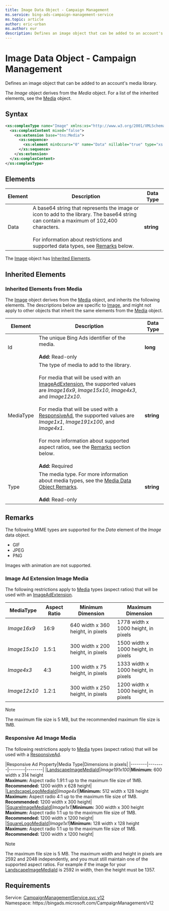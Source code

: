 ```yaml
---
title: Image Data Object - Campaign Management
ms.service: bing-ads-campaign-management-service
ms.topic: article
author: eric-urban
ms.author: eur
description: Defines an image object that can be added to an account's media library.
---
```

# Image Data Object - Campaign Management
Defines an image object that can be added to an account's media library.

The *Image* object derives from the *Media* object. For a list of the inherited elements, see the [Media](media.md) object.

## Syntax
```xml
<xs:complexType name="Image" xmlns:xs="http://www.w3.org/2001/XMLSchema">
  <xs:complexContent mixed="false">
    <xs:extension base="tns:Media">
      <xs:sequence>
        <xs:element minOccurs="0" name="Data" nillable="true" type="xs:string" />
      </xs:sequence>
    </xs:extension>
  </xs:complexContent>
</xs:complexType>
```

## <a name="elements"></a>Elements

|Element|Description|Data Type|
|-----------|---------------|-------------|
|<a name="data"></a>Data|A base64 string that represents the image or icon to add to the library. The base64 string can contain a maximum of 102,400 characters.<br/><br/>For information about restrictions and supported data types, see [Remarks](#remarks) below.|**string**|

The [Image](image.md) object has [Inherited Elements](#inheritedelements).

## <a name="inheritedelements"></a>Inherited Elements

### <a name="inheritedelementsmedia"></a>Inherited Elements from Media
The [Image](image.md) object derives from the [Media](media.md) object, and inherits the following elements. The descriptions below are specific to [Image](image.md), and might not apply to other objects that inherit the same elements from the [Media](media.md) object.  

|Element|Description|Data Type|
|-----------|---------------|-------------|
|<a name="id"></a>Id|The unique Bing Ads identifier of the media.<br/><br/>**Add:** Read-only|**long**|
|<a name="mediatype"></a>MediaType|The type of media to add to the library.<br/><br/>For media that will be used with an [ImageAdExtension](imageadextension.md), the supported values are *Image16x9*, *Image15x10*, *Image4x3*, and *Image12x10*.<br/><br/>For media that will be used with a [ResponsiveAd](responsivead.md), the supported values are *Image1x1*, *Image191x100*, and *Image4x1*.<br/><br/>For more information about supported aspect ratios, see the [Remarks](#remarks) section below.<br/><br/>**Add:** Required|**string**|
|<a name="type"></a>Type|The media type. For more information about media types, see the [Media Data Object Remarks](media.md#remarks).<br/><br/>**Add:** Read-only|**string**|

## <a name="remarks"></a>Remarks
The following MIME types are supported for the *Data* element of the *Image* data object.
- GIF  
- JPEG  
- PNG  

Images with animation are not supported.

### <a name="imageadextension"></a>Image Ad Extension Image Media
The following restrictions apply to [Media](media.md) types (aspect ratios) that will be used with an [ImageAdExtension](imageadextension.md).

|MediaType|Aspect Ratio|Minimum Dimension|Maximum Dimension|
|--------|----------------|---------------------|---------------------|
|*Image16x9*|16:9|640 width x 360 height, in pixels|1778 width x 1000 height, in pixels|
|*Image15x10*|1.5:1|300 width x 200 height, in pixels|1500 width x 1000 height, in pixels|
|*Image4x3*|4:3|100 width x 75 height, in pixels|1333 width x 1000 height, in pixels|
|*Image12x10*|1.2:1|300 width x 250 height, in pixels|1200 width x 1000 height, in pixels|

> [!NOTE]
> The maximum file size is 5 MB, but the recommended maximum file size is 1MB.

### <a name="responsivead"></a>Responsive Ad Image Media
The following restrictions apply to [Media](media.md) types (aspect ratios) that will be used with a [ResponsiveAd](responsivead.md).

|Responsive Ad Property|Media Type|Dimensions in pixels|
|--------|--------|--------|--------|
|[LandscapeImageMediaId](responsivead.md#landscapeimagemediaid)|*Image191x100*|**Minimum:** 600 width x 314 height<br/>**Maximum:** Aspect radio 1.91:1 up to the maximum file size of 1MB.<br/>**Recommended:** 1200 width x 628 height|
|[LandscapeLogoMediaId](responsivead.md#landscapelogomediaid)|*Image4x1*|**Minimum:** 512 width x 128 height<br/>**Maximum:** Aspect radio 4:1 up to the maximum file size of 1MB.<br/>**Recommended:** 1200 width x 300 height|
|[SquareImageMediaId](responsivead.md#squareimagemediaid)|*Image1x1*|**Minimum:** 300 width x 300 height<br/>**Maximum:** Aspect radio 1:1 up to the maximum file size of 1MB.<br/>**Recommended:** 1200 width x 1200 height|
|[SquareLogoMediaId](responsivead.md#squarelogomediaid)|*Image1x1*|**Minimum:** 128 width x 128 height<br/>**Maximum:** Aspect radio 1:1 up to the maximum file size of 1MB.<br/>**Recommended:** 1200 width x 1200 height|

> [!NOTE]
> The maximum file size is 5 MB. The maximum width and height in pixels are 2592 and 2048 independently, and you must still maintain one of the supported aspect ratios. For example if the image for your [LandscapeImageMediaId](#landscapeimagemediaid) is 2592 in width, then the height must be 1357.

## Requirements
Service: [CampaignManagementService.svc v12](https://campaign.api.bingads.microsoft.com/Api/Advertiser/CampaignManagement/v12/CampaignManagementService.svc)  
Namespace: https\://bingads.microsoft.com/CampaignManagement/v12  

